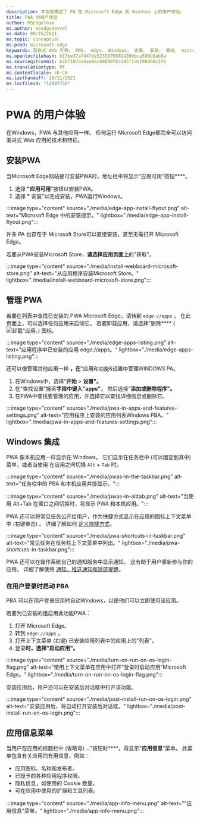 ```yaml
---
description: 本指南概述了 PA 在 Microsoft Edge 和 Windows 上的用户体验。
title: PWA 的用户体验
author: MSEdgeTeam
ms.author: msedgedevrel
ms.date: 09/15/2021
ms.topic: conceptual
ms.prod: microsoft-edge
keywords: 渐进式 Web 应用， PWA， edge， Windows， 桌面， 安装， 集成， microsoft store， ux
ms.openlocfilehash: b17be37af447de5235876582439bbca590b9ab8a
ms.sourcegitcommit: 626f107aa5ea96cb0090763185f1def084b8c2f6
ms.translationtype: MT
ms.contentlocale: zh-CN
ms.lasthandoff: 10/11/2021
ms.locfileid: "12087756"
---
```

# <a name="the-user-experience-of-pwas"></a>PWA 的用户体验

在Windows，PWA 与其他应用一样。  任何运行 Microsoft Edge都完全可以访问渐进式 Web 应用的技术和特征。


<!-- ====================================================================== -->
## <a name="installing-a-pwa"></a>安装PWA

当Microsoft Edge网站是可安装PWA时，地址栏中将显示"应用可用"按钮****。

1.  选择 **"应用可用**"按钮以安装PWA。
1.  选择 **"** 安装"以完成安装，PWA运行Windows。

:::image type="content" source="./media/edge-app-install-flyout.png" alt-text="Microsoft Edge 中的安装提示。" lightbox="./media/edge-app-install-flyout.png":::

许多 PA 也存在于 Microsoft Store可以直接安装，甚至无需打开 Microsoft Edge。

若要从PWA安装Microsoft Store，**请选择应用页面上**的"获取"。

:::image type="content" source="./media/install-webboard-microsoft-store.png" alt-text="从应用程序安装Microsoft Store。" lightbox="./media/install-webboard-microsoft-store.png":::


<!-- ====================================================================== -->
## <a name="managing-pwas"></a>管理 PWA

若要在列表中查找已安装的 PWA Microsoft Edge，请转到 `edge://apps` 。  在此页面上，可以选择任何应用来启动它。  若要卸载应用，请选择"删除**** (![ 卸载"应用。) ](./media/uninstall-app-button.png) 图标。

:::image type="content" source="./media/edge-apps-listing.png" alt-text="应用程序中已安装的应用 edge://apps。" lightbox="./media/edge-apps-listing.png":::

还可以像管理其他应用一样 **，在**"应用和功能&设置中管理WINDOWS PA。

1.  在Windows中，选择"**开始**  >  **设置"。**
1.  在"查找设置"搜索**字段中键入"apps"，** 然后选择"**添加或删除程序"。**
1.  在PWA中查找要管理的应用，并选择它以查找详细信息或删除它。

:::image type="content" source="./media/pwa-in-apps-and-features-settings.png" alt-text="应用程序上安装的应用列表Windows PBA。" lightbox="./media/pwa-in-apps-and-features-settings.png":::


<!-- ====================================================================== -->
## <a name="windows-integration"></a>Windows 集成

PWA 像本机应用一样显示在 Windows。 它们显示在任务栏中 (可以固定到其中) 菜单，或者当使用 在应用之间切换 `Alt` + `Tab` 时。

:::image type="content" source="./media/pwas-in-the-taskbar.png" alt-text="任务栏中的 PBA 和本机应用并排显示。":::

:::image type="content" source="./media/pwas-in-alttab.png" alt-text="当使用 Alt+Tab 在窗口之间切换时，将显示 PWA 和本机应用。":::

PWA 还可以将常见任务公开给用户，作为快捷方式显示在应用的图标上下文菜单中 (右键单击) 。 详细了解如何 [定义快捷方式](./how-to/shortcuts.md)。

:::image type="content" source="./media/pwa-shortcuts-in-taskbar.png" alt-text="常见任务在任务栏上下文菜单中列出。" lightbox="./media/pwa-shortcuts-in-taskbar.png":::

PWA 还可以在操作系统自己的通知服务中显示通知。 这有助于用户重新参与你的应用。 详细了解使用 [通知、推送通知和锁屏提醒](./how-to/notifications-badges.md)。

### <a name="starting-pwas-when-the-user-logs-in"></a>在用户登录时启动 PBA

PBA 可以在用户登录应用时自动Windows，以便他们可以立即使用该应用。

若要为已安装的组启用此功能PWA：

1.  打开 Microsoft Edge。
1.  转到 `edge://apps` 。
1.  打开上下文菜单 (右键) 已安装应用列表中的应用上的"列表"。
1.  登录**时，选择"启动应用"。**

:::image type="content" source="./media/turn-on-run-on-os-login-flag.png" alt-text="使用上下文菜单在应用中打开&quot;登录时启动应用&quot;Microsoft Edge。" lightbox="./media/turn-on-run-on-os-login-flag.png":::

安装应用后，用户还可以在安装后对话框中打开该功能。

:::image type="content" source="./media/post-install-run-on-os-login.png" alt-text="安装应用后，将自动打开安装后对话框。" lightbox="./media/post-install-run-on-os-login.png":::


<!-- ====================================================================== -->
## <a name="app-info-menu"></a>应用信息菜单

当用户在应用的标题栏中 (省略号) ..."按钮时****，将显示"**应用信息**"菜单。 此菜单包含有关应用的有用信息，例如：

*  应用图标、名称和发布者。
*  已授予的各种应用程序权限。
*  隐私信息，如使用的 Cookie 数量。
*  可在应用中使用的扩展和工具列表。

:::image type="content" source="./media/app-info-menu.png" alt-text="&quot;应用信息&quot;菜单。" lightbox="./media/app-info-menu.png":::
